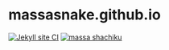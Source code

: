 # massasnake.github.io
[![Jekyll site CI](https://github.com/massasnake/massasnake.github.io/actions/workflows/jekyll.yml/badge.svg)](https://github.com/massasnake/massasnake.github.io/actions/workflows/jekyll.yml)
[![massa shachiku](https://img.shields.io/badge/%F0%9F%90%8D-%E7%A4%BE%E7%95%9C-G)](https://github.com/massasnake/)

